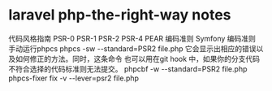 # laravel php-the-right-way notes

代码风格指南
PSR-0  PSR-1  PSR-2  PSR-4   PEAR 编码准则   Symfony 编码准则
  手动运行phpcs
phpcs -sw --standard=PSR2 file.php   它会显示出相应的错误以及如何修正的方法。同时，这条命令
  也可以用在git hook 中，如果你的分支代码不符合选择的代码标准则无法提交。
phpcbf -w --standard=PSR2 file.php 
phpcs-fixer fix -v --lever=psr2 file.php 
